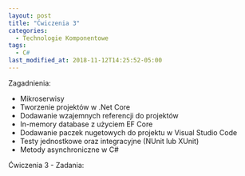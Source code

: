 ```yaml
---
layout: post
title: "Ćwiczenia 3"
categories:
  - Technologie Komponentowe
tags:
  - C#
last_modified_at: 2018-11-12T14:25:52-05:00
---
```


Zagadnienia:
* Mikroserwisy
* Tworzenie projektów w .Net Core
* Dodawanie wzajemnych referencji do projektów
* In-memory database z użyciem EF Core
* Dodawanie paczek nugetowych do projektu w Visual Studio Code
* Testy jednostkowe oraz integracyjne (NUnit lub XUnit)
* Metody asynchroniczne w C#

Ćwiczenia 3 - Zadania:<br/>
